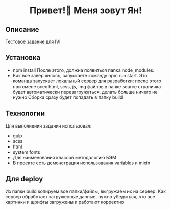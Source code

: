 <h1 align="center">Привет!👋 Меня зовут Ян!</h1>

## Описание
Тестовое задание для IVI

## Установка

* npm install
После этого, должна появиться папка node_modules.
* Как все завершилось, запускаете команду npm run start. 
Это команда запускает локальный сервер для разработки: после этого при смене всех html, scss, js, img файлов в папке source страничка будет автоматически перезагружаться, делать больше ничего не нужно Сборка сразу будет попадать в папку build

## Технологии
Для выполнения задания использовал:
* gulp
* scss
* html
* system fonts
* Для наименования классов методологию БЭМ
* В проекте есть демонстрация использования variables и mixin

## Для deploy
Из папки build копируем все папки/файлы, выгружаем их на сервер.
Как сервер обработает загруженные данные, нужно убедиться, что все картинки и шрифты загружены и работают корректно
